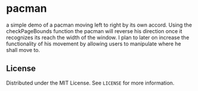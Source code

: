 # pacman
a simple demo of a pacman moving left to right by its own accord.
Using the checkPageBounds function the pacman will reverse his direction once it recognizes its reach the width of the window.
I plan to later on increase the functionality of his movement by allowing users to manipulate where he shall move to.


## License

Distributed under the MIT License. See `LICENSE` for more information.
